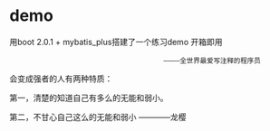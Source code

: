 # demo
用boot 2.0.1 + mybatis_plus搭建了一个练习demo 开箱即用 

                                          ————全世界最爱写注释的程序员


会变成强者的人有两种特质：

第一，清楚的知道自己有多么的无能和弱小。

第二，不甘心自己这么的无能和弱小       ————龙樱
